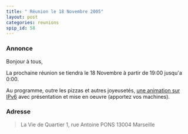 ```yaml
---
title: " Réunion le 18 Novembre 2005"
layout: post
categories: reunions
spip_id: 58
---
```

### Annonce ###
Bonjour à tous,

La prochaine réunion se tiendra le 18 Novembre à partir de 19:00 jusqu'a 0:00. 

Au programme, outre les pizzas et autres joyeusetés, [une animation sur IPv6](art59) avec présentation et mise en oeuvre (apportez vos machines).


### Adresse ###

> La Vie de Quartier
> 1, rue Antoine PONS
> 13004 Marseille

